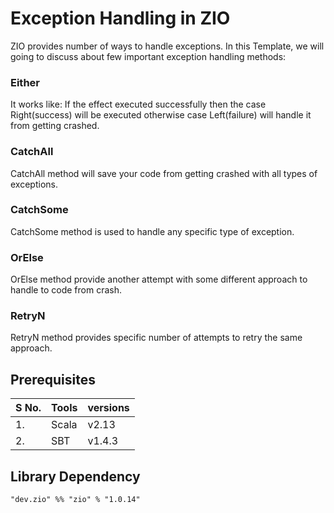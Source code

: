 # Exception Handling in ZIO

ZIO provides number of ways to handle exceptions. In this Template, we will going to discuss about few important exception handling methods:

### Either

It works like: If the effect executed successfully then the case Right(success) will be executed otherwise case Left(failure) will handle it from getting crashed.

### CatchAll

CatchAll method will save your code from getting crashed with all types of exceptions.

### CatchSome

CatchSome method is used to handle any specific type of exception.

### OrElse

OrElse method provide another attempt with some different approach to handle to code from crash.

### RetryN

RetryN method provides specific number of attempts to retry the same approach.

## Prerequisites

| S No. | Tools | versions |
|--|--|--|
| 1. | Scala | v2.13 |
| 2. | SBT | v1.4.3 |

## Library Dependency

`"dev.zio" %% "zio" % "1.0.14"`



